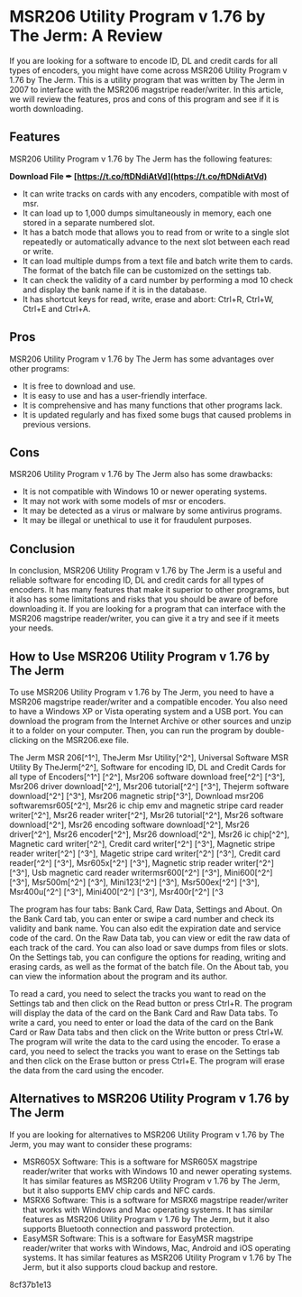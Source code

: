 
 
# MSR206 Utility Program v 1.76 by The Jerm: A Review
 
If you are looking for a software to encode ID, DL and credit cards for all types of encoders, you might have come across MSR206 Utility Program v 1.76 by The Jerm. This is a utility program that was written by The Jerm in 2007 to interface with the MSR206 magstripe reader/writer. In this article, we will review the features, pros and cons of this program and see if it is worth downloading.
 
## Features
 
MSR206 Utility Program v 1.76 by The Jerm has the following features:
 
**Download File ✒ [https://t.co/ftDNdiAtVd](https://t.co/ftDNdiAtVd)**


 
- It can write tracks on cards with any encoders, compatible with most of msr.
- It can load up to 1,000 dumps simultaneously in memory, each one stored in a separate numbered slot.
- It has a batch mode that allows you to read from or write to a single slot repeatedly or automatically advance to the next slot between each read or write.
- It can load multiple dumps from a text file and batch write them to cards. The format of the batch file can be customized on the settings tab.
- It can check the validity of a card number by performing a mod 10 check and display the bank name if it is in the database.
- It has shortcut keys for read, write, erase and abort: Ctrl+R, Ctrl+W, Ctrl+E and Ctrl+A.

## Pros
 
MSR206 Utility Program v 1.76 by The Jerm has some advantages over other programs:

- It is free to download and use.
- It is easy to use and has a user-friendly interface.
- It is comprehensive and has many functions that other programs lack.
- It is updated regularly and has fixed some bugs that caused problems in previous versions.

## Cons
 
MSR206 Utility Program v 1.76 by The Jerm also has some drawbacks:

- It is not compatible with Windows 10 or newer operating systems.
- It may not work with some models of msr or encoders.
- It may be detected as a virus or malware by some antivirus programs.
- It may be illegal or unethical to use it for fraudulent purposes.

## Conclusion
 
In conclusion, MSR206 Utility Program v 1.76 by The Jerm is a useful and reliable software for encoding ID, DL and credit cards for all types of encoders. It has many features that make it superior to other programs, but it also has some limitations and risks that you should be aware of before downloading it. If you are looking for a program that can interface with the MSR206 magstripe reader/writer, you can give it a try and see if it meets your needs.
  
## How to Use MSR206 Utility Program v 1.76 by The Jerm
 
To use MSR206 Utility Program v 1.76 by The Jerm, you need to have a MSR206 magstripe reader/writer and a compatible encoder. You also need to have a Windows XP or Vista operating system and a USB port. You can download the program from the Internet Archive or other sources and unzip it to a folder on your computer. Then, you can run the program by double-clicking on the MSR206.exe file.
 
The Jerm MSR 206[^1^],  TheJerm Msr Utility[^2^],  Universal Software MSR Utility By TheJerm[^2^],  Software for encoding ID, DL and Credit Cards for all type of Encoders[^1^] [^2^],  Msr206 software download free[^2^] [^3^],  Msr206 driver download[^2^],  Msr206 tutorial[^2^] [^3^],  Thejerm software download[^2^] [^3^],  Msr206 magnetic strip[^3^],  Download msr206 softwaremsr605[^2^],  Msr26 ic chip emv and magnetic stripe card reader writer[^2^],  Msr26 reader writer[^2^],  Msr26 tutorial[^2^],  Msr26 software download[^2^],  Msr26 encoding software download[^2^],  Msr26 driver[^2^],  Msr26 encoder[^2^],  Msr26 download[^2^],  Msr26 ic chip[^2^],  Magnetic card writer[^2^],  Credit card writer[^2^] [^3^],  Magnetic stripe reader writer[^2^] [^3^],  Magetic stripe card writer[^2^] [^3^],  Credit card reader[^2^] [^3^],  Msr605x[^2^] [^3^],  Magnetic strip reader writer[^2^] [^3^],  Usb magnetic card reader writermsr600[^2^] [^3^],  Mini600[^2^] [^3^],  Msr500m[^2^] [^3^],  Mini123[^2^] [^3^],  Msr500ex[^2^] [^3^],  Msr400u[^2^] [^3^],  Mini400[^2^] [^3^],  Msr400r[^2^] [^3
 
The program has four tabs: Bank Card, Raw Data, Settings and About. On the Bank Card tab, you can enter or swipe a card number and check its validity and bank name. You can also edit the expiration date and service code of the card. On the Raw Data tab, you can view or edit the raw data of each track of the card. You can also load or save dumps from files or slots. On the Settings tab, you can configure the options for reading, writing and erasing cards, as well as the format of the batch file. On the About tab, you can view the information about the program and its author.
 
To read a card, you need to select the tracks you want to read on the Settings tab and then click on the Read button or press Ctrl+R. The program will display the data of the card on the Bank Card and Raw Data tabs. To write a card, you need to enter or load the data of the card on the Bank Card or Raw Data tabs and then click on the Write button or press Ctrl+W. The program will write the data to the card using the encoder. To erase a card, you need to select the tracks you want to erase on the Settings tab and then click on the Erase button or press Ctrl+E. The program will erase the data from the card using the encoder.
 
## Alternatives to MSR206 Utility Program v 1.76 by The Jerm
 
If you are looking for alternatives to MSR206 Utility Program v 1.76 by The Jerm, you may want to consider these programs:

- MSR605X Software: This is a software for MSR605X magstripe reader/writer that works with Windows 10 and newer operating systems. It has similar features as MSR206 Utility Program v 1.76 by The Jerm, but it also supports EMV chip cards and NFC cards.
- MSRX6 Software: This is a software for MSRX6 magstripe reader/writer that works with Windows and Mac operating systems. It has similar features as MSR206 Utility Program v 1.76 by The Jerm, but it also supports Bluetooth connection and password protection.
- EasyMSR Software: This is a software for EasyMSR magstripe reader/writer that works with Windows, Mac, Android and iOS operating systems. It has similar features as MSR206 Utility Program v 1.76 by The Jerm, but it also supports cloud backup and restore.

 8cf37b1e13
 

